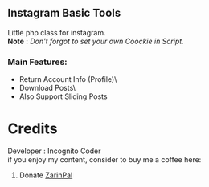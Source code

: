 ## Instagram Basic Tools

Little php class for instagram.\
**Note** : _Don't forgot to set your own Coockie in Script._

### Main Features:

* Return Account Info (Profile)\
* Download Posts\
* Also Support Sliding Posts
# Credits

Developer : Incognito Coder\
if you enjoy my content, consider to buy me a coffee here:
1. Donate [ZarinPal](https://zarinp.al/@incognito)
